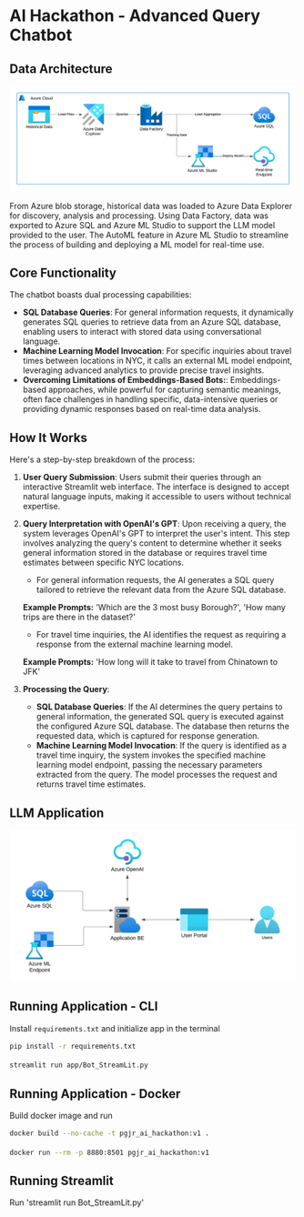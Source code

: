 # AI Hackathon - Advanced Query Chatbot

## Data Architecture

![alt text](/diagrams/PGJR%20-%20Architecture%20-%20Data%20Processing.png)

From Azure blob storage, historical data was loaded to Azure Data Explorer for discovery, analysis and processing. Using Data Factory, data was exported to Azure SQL and Azure ML Studio to support the LLM model provided to the user. The AutoML feature in Azure ML Studio to streamline the process of building and deploying a ML model for real-time use.

## Core Functionality

The chatbot boasts dual processing capabilities:
- **SQL Database Queries**: For general information requests, it dynamically generates SQL queries to retrieve data from an Azure SQL database, enabling users to interact with stored data using conversational language.
- **Machine Learning Model Invocation**: For specific inquiries about travel times between locations in NYC, it calls an external ML model endpoint, leveraging advanced analytics to provide precise travel insights.
- **Overcoming Limitations of Embeddings-Based Bots:**: Embeddings-based approaches, while powerful for capturing semantic meanings, often face challenges in handling specific, data-intensive queries or providing dynamic responses based on real-time data analysis.

## How It Works

Here's a step-by-step breakdown of the process:

1. **User Query Submission**: Users submit their queries through an interactive Streamlit web interface. The interface is designed to accept natural language inputs, making it accessible to users without technical expertise.

2. **Query Interpretation with OpenAI's GPT**: Upon receiving a query, the system leverages OpenAI's GPT to interpret the user's intent. This step involves analyzing the query's content to determine whether it seeks general information stored in the database or requires travel time estimates between specific NYC locations.

    - For general information requests, the AI generates a SQL query tailored to retrieve the relevant data from the Azure SQL database.
    
    **Example Prompts:**  'Which are the 3 most busy Borough?', 'How many trips are there in the dataset?'

    - For travel time inquiries, the AI identifies the request as requiring a response from the external machine learning model.
    
    **Example Prompts:**  'How long will it take to travel from Chinatown to JFK'

3. **Processing the Query**:
    - **SQL Database Queries**: If the AI determines the query pertains to general information, the generated SQL query is executed against the configured Azure SQL database. The database then returns the requested data, which is captured for response generation.
    - **Machine Learning Model Invocation**: If the query is identified as a travel time inquiry, the system invokes the specified machine learning model endpoint, passing the necessary parameters extracted from the query. The model processes the request and returns travel time estimates.

## LLM Application

![alt text](/diagrams/PGJR%20-%20Architecture%20-%20User%20Interface.png)


## Running Application - CLI

Install `requirements.txt` and initialize app in the terminal

``` bash
pip install -r requirements.txt

streamlit run app/Bot_StreamLit.py
```

## Running Application - Docker

Build docker image and run

``` bash
docker build --no-cache -t pgjr_ai_hackathon:v1 .

docker run --rm -p 8880:8501 pgjr_ai_hackathon:v1
```

## Running Streamlit

Run 'streamlit run Bot_StreamLit.py'
